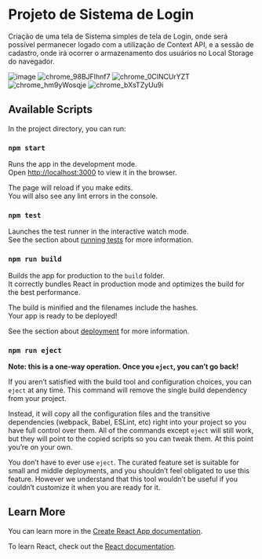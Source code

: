 # Projeto de Sistema de Login

Criação de uma tela de Sistema simples de tela de Login, onde será possível permanecer logado com a utilização de Context API, e a sessão de cadastro, onde irá ocorrer o armazenamento dos usuários no Local Storage do navegador.

![image](https://user-images.githubusercontent.com/104083691/216693912-16979c0a-36d9-4c20-8593-dde953fbd177.png)
![chrome_98BJFlhnf7](https://user-images.githubusercontent.com/104083691/216698951-d4d69c38-d0d9-41a4-b57f-51f1a3a05cda.gif)
![chrome_0ClNCUrYZT](https://user-images.githubusercontent.com/104083691/216698999-ee7e2041-7012-4c52-ba47-d12365c72e49.gif)
![chrome_hm9yWosqje](https://user-images.githubusercontent.com/104083691/216699011-517e684c-da17-48ed-8101-4853a001d14a.gif)
![chrome_bXsTZyUu9i](https://user-images.githubusercontent.com/104083691/216702046-326dbecf-2f5c-42d5-b9fb-a40bc23fc53b.gif)


## Available Scripts

In the project directory, you can run:

### `npm start`

Runs the app in the development mode.\
Open [http://localhost:3000](http://localhost:3000) to view it in the browser.

The page will reload if you make edits.\
You will also see any lint errors in the console.

### `npm test`

Launches the test runner in the interactive watch mode.\
See the section about [running tests](https://facebook.github.io/create-react-app/docs/running-tests) for more information.

### `npm run build`

Builds the app for production to the `build` folder.\
It correctly bundles React in production mode and optimizes the build for the best performance.

The build is minified and the filenames include the hashes.\
Your app is ready to be deployed!

See the section about [deployment](https://facebook.github.io/create-react-app/docs/deployment) for more information.

### `npm run eject`

**Note: this is a one-way operation. Once you `eject`, you can’t go back!**

If you aren’t satisfied with the build tool and configuration choices, you can `eject` at any time. This command will remove the single build dependency from your project.

Instead, it will copy all the configuration files and the transitive dependencies (webpack, Babel, ESLint, etc) right into your project so you have full control over them. All of the commands except `eject` will still work, but they will point to the copied scripts so you can tweak them. At this point you’re on your own.

You don’t have to ever use `eject`. The curated feature set is suitable for small and middle deployments, and you shouldn’t feel obligated to use this feature. However we understand that this tool wouldn’t be useful if you couldn’t customize it when you are ready for it.

## Learn More

You can learn more in the [Create React App documentation](https://facebook.github.io/create-react-app/docs/getting-started).

To learn React, check out the [React documentation](https://reactjs.org/).

